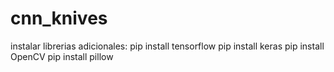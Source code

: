 # cnn_knives
instalar librerias adicionales:
pip install tensorflow
pip install keras
pip install OpenCV
pip install pillow
